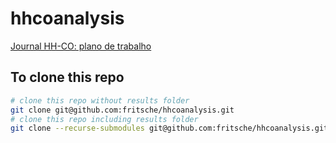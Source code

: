 # hhcoanalysis
[Journal HH-CO: plano de trabalho](https://docs.google.com/document/d/1SOeRwdbGiuiMp4ZVg0HF2Y67EyV7X0lmJbQFGMVpsgE/edit?usp=sharing)

## To clone this repo 

```bash
# clone this repo without results folder
git clone git@github.com:fritsche/hhcoanalysis.git
# clone this repo including results folder
git clone --recurse-submodules git@github.com:fritsche/hhcoanalysis.git
```
